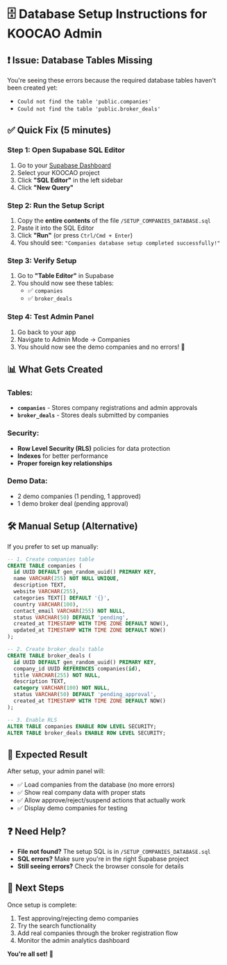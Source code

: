# 🗄️ Database Setup Instructions for KOOCAO Admin

## ❗ Issue: Database Tables Missing

You're seeing these errors because the required database tables haven't been created yet:
- `Could not find the table 'public.companies'`
- `Could not find the table 'public.broker_deals'`

## ✅ Quick Fix (5 minutes)

### Step 1: Open Supabase SQL Editor
1. Go to your [Supabase Dashboard](https://supabase.com/dashboard)
2. Select your KOOCAO project
3. Click **"SQL Editor"** in the left sidebar
4. Click **"New Query"**

### Step 2: Run the Setup Script
1. Copy the **entire contents** of the file `/SETUP_COMPANIES_DATABASE.sql`
2. Paste it into the SQL Editor
3. Click **"Run"** (or press `Ctrl/Cmd + Enter`)
4. You should see: `"Companies database setup completed successfully!"`

### Step 3: Verify Setup
1. Go to **"Table Editor"** in Supabase
2. You should now see these tables:
   - ✅ `companies` 
   - ✅ `broker_deals`

### Step 4: Test Admin Panel
1. Go back to your app
2. Navigate to Admin Mode → Companies
3. You should now see the demo companies and no errors! 🎉

## 📊 What Gets Created

### Tables:
- **`companies`** - Stores company registrations and admin approvals
- **`broker_deals`** - Stores deals submitted by companies

### Security:
- **Row Level Security (RLS)** policies for data protection
- **Indexes** for better performance
- **Proper foreign key relationships**

### Demo Data:
- 2 demo companies (1 pending, 1 approved)
- 1 demo broker deal (pending approval)

## 🛠️ Manual Setup (Alternative)

If you prefer to set up manually:

```sql
-- 1. Create companies table
CREATE TABLE companies (
  id UUID DEFAULT gen_random_uuid() PRIMARY KEY,
  name VARCHAR(255) NOT NULL UNIQUE,
  description TEXT,
  website VARCHAR(255),
  categories TEXT[] DEFAULT '{}',
  country VARCHAR(100),
  contact_email VARCHAR(255) NOT NULL,
  status VARCHAR(50) DEFAULT 'pending',
  created_at TIMESTAMP WITH TIME ZONE DEFAULT NOW(),
  updated_at TIMESTAMP WITH TIME ZONE DEFAULT NOW()
);

-- 2. Create broker_deals table  
CREATE TABLE broker_deals (
  id UUID DEFAULT gen_random_uuid() PRIMARY KEY,
  company_id UUID REFERENCES companies(id),
  title VARCHAR(255) NOT NULL,
  description TEXT,
  category VARCHAR(100) NOT NULL,
  status VARCHAR(50) DEFAULT 'pending_approval',
  created_at TIMESTAMP WITH TIME ZONE DEFAULT NOW()
);

-- 3. Enable RLS
ALTER TABLE companies ENABLE ROW LEVEL SECURITY;
ALTER TABLE broker_deals ENABLE ROW LEVEL SECURITY;
```

## 🎯 Expected Result

After setup, your admin panel will:
- ✅ Load companies from the database (no more errors)
- ✅ Show real company data with proper stats
- ✅ Allow approve/reject/suspend actions that actually work
- ✅ Display demo companies for testing

## ❓ Need Help?

- **File not found?** The setup SQL is in `/SETUP_COMPANIES_DATABASE.sql`
- **SQL errors?** Make sure you're in the right Supabase project
- **Still seeing errors?** Check the browser console for details

## 🚀 Next Steps

Once setup is complete:
1. Test approving/rejecting demo companies
2. Try the search functionality
3. Add real companies through the broker registration flow
4. Monitor the admin analytics dashboard

**You're all set!** 🎉